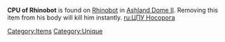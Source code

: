 **CPU of Rhinobot** is found on [Rhinobot](Rhinobot.md "wikilink") in
[Ashland Dome II](Ashland_Dome_II.md "wikilink"). Removing this item from
his body will kill him instantly. [ru:ЦПУ
Носорога](ru:ЦПУ_Носорога "wikilink")

[Category:Items](Category:Items "wikilink")
[Category:Unique](Category:Unique "wikilink")